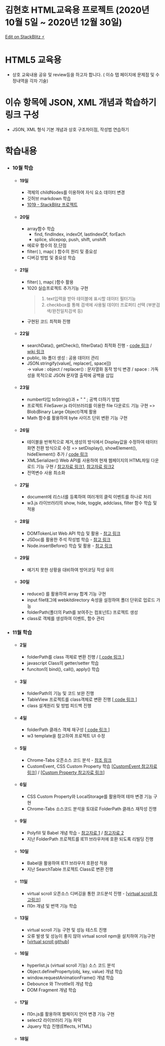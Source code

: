 # 김현호 HTML교육용 프로젝트 (2020년 10월 5일 ~ 2020년 12월 30일)

[Edit on StackBlitz ⚡️](https://stackblitz.com/edit/html5-css-javascript-study)

# HTML5 교육용
  - 상호 교육내용 공유 및 review등을 하고자 합니다.
    ( 이슈 탭 페이지에 문제점 및 수정내역을 각자 기술)

# 이슈 항목에 JSON, XML 개념과 학습하기 링크 구성
   - JSON, XML 형식 기본 개념과 상호 구조차이점, 작성법 연습하기
   
# 학습내용
  - ### 10월 학습
    - #### 19일 
      - 객체의 childNodes를 이용하여 자식 요소 데이터 변경    
      - 깃허브 markdown 학습  
      - [1019 - StackBlitz 프로젝트](https://stackblitz.com/edit/html5-css-javascript-study?file=project/1019/1019_script.js)    
    - #### 20일
      - array함수 학습
        - find, findIndex, indexOf, lastIndexOf, forEach
        - splice, slicepop, push, shift, unshift
      - 에로우 함수의 장,단점
      - filter( ), map( ) 함수의 원리 및 중요성
      - 디버깅 방법 및 중요성 학습
    - #### 21일
      - filter( ), map( )함수 활용
      - 1020 실습프로젝트 추가기능 구현
        > 1. text입력을 받아 테이블에 표시할 데이터 필터기능
        > 2. checkbox를 통해 검색에 사용될 데이터 프로퍼티 선택 (부분검색/완전일치검색 등)
      - 구현된 코드 최적화 진행
    - #### 22일
      - searchData(), getCheck(), filterData() 최적화 진행 - [code 링크](https://github.com/kimhh-smsoftlab/html5-study-1006/blob/a5fc5f7c0ab68b205e96e1179beb372054c924d9/project/1022/1022_script.js#L64) / [wiki 링크](https://github.com/kimhh-smsoftlab/html5-study-1006/wiki/%ED%95%99%EC%8A%B5-%EB%85%B8%ED%8A%B8#searchdata--%EC%B5%9C%EC%A0%81%ED%99%94)
      - public, lib 폴더 생성 : 공용 데이터 관리
      - JSON.stringify(value[, replacer[, space]])    
       -> value : object / replacer() : 문자열화 동작 방식 변경 / space : 가독성을 목적으로 JSON 문자열 출력에 공백을 삽입
    - #### 23일
      - number타입 toString()과 + " " ; 공백 더하기 방법
      - 프로젝트 FileSaver.js 라이브러리를 이용한 file 다운로드 기능 구현 => Blob(Binary Large Object)객체 활용
      - Math 함수를 활용하여 byte 사이즈 단위 변환 기능 구현   
    - #### 26일
      - 테이블을 반복적으로 제거,생성의 방식에서 Display값을 수정하여 테이터 화면 전환 방식으로 수정 => setDisplay(), showElement(), hideElement() 추가 / [code 링크](https://github.com/kimhh-smsoftlab/html5-study-1006/blob/61be3bf63b240dedf8819d6100a007855d688de6/project/1026/1026_script.js#L71)
      - XMLSerializer() Web API를 사용하여 현재 웹페이지의 HTML파일 다운로드 기능 구현 / [참고자료 링크1](https://developer.mozilla.org/en-US/docs/Web/API/XMLSerializer),   [참고자료 링크2](https://eligrey.com/demos/FileSaver.js/)
      - 전역변수 사용 최소화 
    - #### 27일
      - document에 리스너를 등록하여 여러개의 클릭 이벤트를 하나로 처리
      - w3.js 라이브러리의 show, hide, toggle, addclass, filter 함수 학습 및 적용
    - #### 28일

      - DOMTokenList Web API 학습 및 활용 - [참고 링크](https://developer.mozilla.org/ko/docs/Web/API/DOMTokenList)
      - JSDoc를 활용한 주석 작성법 학습 - [참고 링크](https://jsdoc.app/about-getting-started.html#getting-started)
      - Node.insertBefore() 학습 및 활용 - [참고 링크](https://developer.mozilla.org/ko/docs/Web/API/Node/insertBefore)
    - #### 29일
      - 예기치 못한 상황을 대비하여 방어코딩 작성 유의
    - #### 30일
      - reduce() 를 활용하여 array 합계 기능 구현
      - input file태그에 webkitdirectory 속성을 설정하여 폴더 단위로 업로드 가능
      - folderPath(폴더의 Path를 보여주는 컴포넌트) 프로젝트 생성
      - class로 객체를 생성하여 이벤트, 함수 관리
  - ### 11월 학습
    - #### 2일 
      - folderPath를 class 객체로 변환 진행 / [[ code 링크 ](https://github.com/kimhh-smsoftlab/html5-study-1006/blob/a774bb67c2b67a1494522b4db13f25a19e263d7b/project/11/1102/1102_script.js#L2)]
      - javascript Class의 getter/setter 학습
      - funciton의 bind(), call(), apply() 학습 
    - #### 3일 
      - folderPath의 기능 및 코드 보완 진행 
      - TableView 프로젝트를 class객체로 변환 진행 [[ code 링크 ](https://github.com/kimhh-smsoftlab/html5-study-1006/blob/a774bb67c2b67a1494522b4db13f25a19e263d7b/project/11/1103/1103_subscript.js#L7)]
      - class 설계원리 및 방법 피드백 진행 
    - #### 4일 
      - folderPath 클래스 객체 재구성 [[ code 링크 ](https://github.com/kimhh-smsoftlab/html5-study-1006/blob/8a57909ffe976ad41fafb29f1158e5b234694b3e/project/11/1104/1104_script.js#L30)]
      - w3 template을 참고하여 프로젝트 UI 수정
    - #### 5일
      - Chrome-Tabs 오픈소스 코드 분석 - [참조 링크](https://github.com/adamschwartz/chrome-tabs)
      - CustomEvent, CSS Custom Property 학습 [[CustomEvent 참고자료 링크](https://im-developer.tistory.com/190)] / [[Custom Property 참고자료 링크](https://velog.io/@kim-jaemin420/CSS-Custom-PropertiesCSS-%EC%BB%A4%EC%8A%A4%ED%85%80-%EC%86%8D%EC%84%B1)]
    - #### 6일
      - CSS Custom Property와 LocalStorage를 활용하여 테마 변경 기능 구현
      - Chrome-Tabs 소스코드 분석을 토대로 FolderPath 클래스 재작성 진행
    - #### 9일
      - Polyfill 및 Babel 개념 학습 - [참고자료 1](https://swimfm.tistory.com/entry/%ED%8F%B4%EB%A6%AC%ED%95%84-polyfill-%EC%82%AC%EC%9A%A9%EB%B2%95-%EC%95%8C%EC%95%84%EB%B3%B4%EA%B8%B0-feat-IE11) /
      [참고자료 2](https://velog.io/@kwonh/Babel-%ED%8F%B4%EB%A6%AC%ED%95%84polyfill-babelpreset-env)
      - 지난 FolderPath 프로젝트를 IE11 브라우저에 호환 되도록 리빌딩 진행
    - #### 10일
      - Babel을 활용하여 IE11 브라우저 호환성 적용
      - 지난 SearchTable 프로젝트 Class로 변환 진행
    - #### 11일
      - virtual scroll 오픈소스 디버깅을 통한 코드분석 진행 - [[virtual scroll 참고링크](https://jsfiddle.net/jpeter06/y9v2um2e/)]
      - l10n 개념 및 번역 기능 학습 
    - #### 13일
      - virtual scroll 기능 구현 및 성능 테스트 진행
      - 오류 발생 및 성능이 좋지 않아 virtual scroll npm을 설치하여 기능구현 
      - [[virtual scroll github](https://github.com/tbranyen/hyperlist)]
    - #### 16일
      - hyperlist.js (virtual scroll 기능) 소스 코드 분석
      - Object.defineProperty(obj, key, value) 개념 학습
      - window.requestAnimationFrame() 개념 학습
      - Debounce 와 Throttle의 개념 학습
      - DOM Fragment 개념 학습
    - #### 17일
      - l10n.js를 활용하여 웹페이지 언어 변경 기능 구현
      - select2 라이브러리 기능 파악
      - Jquery 학습 진행(Effects, HTML)
    - #### 18일